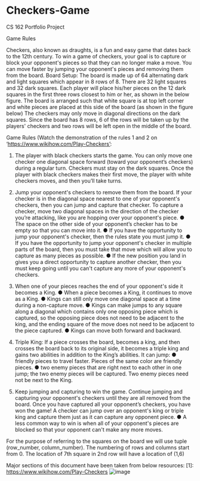 # Checkers-Game

CS 162 Portfolio Project

Game Rules

Checkers, also known as draughts, is a fun and easy game that dates back to the 12th century. To win a game of checkers, your goal is to capture or block your opponent's pieces so that they can no longer make a move. You can move faster by jumping your opponent's pieces and removing them from the board.
Board Setup:
The board is made up of 64 alternating dark and light squares which appear in 8 rows of 8. There are 32 light squares and 32 dark squares. Each player will place his/her pieces on the 12 dark squares in the first three rows closest to him or her, as shown in the below figure. The board is arranged such that white square is at top left corner and white pieces are placed at this side of the board (as shown in the figure below)
The checkers may only move in diagonal directions on the dark squares.
Since the board has 8 rows, 6 of the rows will be taken up by the players' checkers and two rows will be left open in the middle of the board.

 


Game Rules (Watch the demonstration of the rules 1 and 2 on ‘https://www.wikihow.com/Play-Checkers’:
1.	The player with black checkers starts the game. You can only move one checker one diagonal space forward (toward your opponent’s checkers) during a regular turn. Checkers must stay on the dark squares. Once the player with black checkers makes their first move, the player with white checkers moves, and then you’ll take turns.
2.	Jump your opponent's checkers to remove them from the board. If your checker is in the diagonal space nearest to one of your opponent's checkers, then you can jump and capture that checker. To capture a checker, move two diagonal spaces in the direction of the checker you’re attacking, like you are hopping over your opponent's piece.
●	The space on the other side of your opponent’s checker has to be empty so that you can move into it.
●	If you have the opportunity to jump your opponent's checker, then the rules state you must jump it.
●	If you have the opportunity to jump your opponent's checker in multiple parts of the board, then you must take that move which will allow you to capture as many pieces as possible.
●	If the new position you land in gives you a direct opportunity to capture another checker, then you must keep going until you can't capture any more of your opponent's checkers.
3.	When one of your pieces reaches the end of your opponent's side it becomes a King.
●	When a piece becomes a King, it continues to move as a King.
●	Kings can still only move one diagonal space at a time during a non-capture move. 
●	Kings can make jumps to any square along a diagonal which contains only one opposing piece which is captured, so the opposing piece does not need to be adjacent to the king, and the ending square of the move does not need to be adjacent to the piece captured.
●	Kings can move both forward and backward.

4.	Triple King: If a piece crosses the board, becomes a king, and then crosses the board back to its original side, it becomes a triple king and gains two abilities in addition to the King’s abilities. 
It can jump:
●	 friendly pieces to travel faster. Pieces of the same color are friendly pieces. 
●	two enemy pieces that are right next to each other in one jump; the two enemy pieces will be captured. Two enemy pieces need not be next to the King.
 

5.	Keep jumping and capturing to win the game. Continue jumping and capturing your opponent's checkers until they are all removed from the board. Once you have captured all your opponent’s checkers, you have won the game!
A checker can jump over an opponent's king or triple king and capture them just as it can capture any opponent piece.
●	A less common way to win is when all of your opponent's pieces are blocked so that your opponent can't make any more moves.

For the purpose of referring to the squares on the board we will use tuple (row_number, column_number). The numbering of rows and columns start from 0. The location of 7th square in 2nd row will have a location of (1,6)
 

Major sections of this document have been taken from below resources:
[1]: https://www.wikihow.com/Play-Checkers
![image](https://github.com/user-attachments/assets/49d9ffa5-b909-4aa1-8169-ebd9c6c0b43e)
